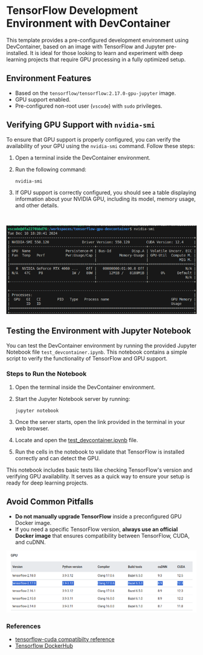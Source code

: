 # TensorFlow Development Environment with DevContainer

This template provides a pre-configured development environment using DevContainer, based on an image with TensorFlow and Jupyter pre-installed. It is ideal for those looking to learn and experiment with deep learning projects that require GPU processing in a fully optimized setup.

## Environment Features

- Based on the `tensorflow/tensorflow:2.17.0-gpu-jupyter` image.
- GPU support enabled.
- Pre-configured non-root user (`vscode`) with `sudo` privileges.

## Verifying GPU Support with `nvidia-smi`

To ensure that GPU support is properly configured, you can verify the availability of your GPU using the `nvidia-smi` command. Follow these steps:

1. Open a terminal inside the DevContainer environment.
2. Run the following command:

   ```
   nvidia-smi
   ```

3. If GPU support is correctly configured, you should see a table displaying information about your NVIDIA GPU, including its model, memory usage, and other details.

<br>

![nvidia-smi command](./assets/nvidia-smi.png)

## Testing the Environment with Jupyter Notebook

You can test the DevContainer environment by running the provided Jupyter Notebook file `test_devcontainer.ipynb`. This notebook contains a simple script to verify the functionality of TensorFlow and GPU support.

### Steps to Run the Notebook

1. Open the terminal inside the DevContainer environment.
2. Start the Jupyter Notebook server by running:

   ```
   jupyter notebook
   ```

3. Once the server starts, open the link provided in the terminal in your web browser.
4. Locate and open the [test_devcontainer.ipynb](./test_devcontainer.ipynb) file.
5. Run the cells in the notebook to validate that TensorFlow is installed correctly and can detect the GPU.

This notebook includes basic tests like checking TensorFlow's version and verifying GPU availability. It serves as a quick way to ensure your setup is ready for deep learning projects.

## Avoid Common Pitfalls
- **Do not manually upgrade TensorFlow** inside a preconfigured GPU Docker image.
- If you need a specific TensorFlow version, **always use an official Docker image** that ensures compatibility between TensorFlow, CUDA, and cuDNN.

![tf-cuda-rs](./assets/tf-cuda-rs.png)

### References
- [tensorflow-cuda compatibilty reference](https://www.tensorflow.org/install/source#gpu)
- [Tensorflow DockerHub](https://hub.docker.com/r/tensorflow/tensorflow/tags)